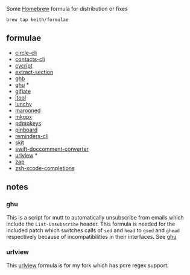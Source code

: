 Some [Homebrew](http://brew.sh/) formula for distribution or fixes

```
brew tap keith/formulae
```

## formulae

- [circle-cli](https://github.com/keith/circle-cli)
- [contacts-cli](https://github.com/keith/contacts-cli)
- [cycript](http://www.cycript.org/)
- [extract-section](https://github.com/keith/extract-section)
- [ghb](https://github.com/keith/ghb)
- [ghu](https://github.com/pbrisbin/ghu) \*
- [gifiate](https://github.com/keith/gifiate)
- [jtool](http://www.newosxbook.com/tools/jtool.html)
- [lunchy](https://github.com/eddiezane/lunchy)
- [marooned](https://github.com/keith/marooned/)
- [mkgpx](https://github.com/keith/mkgpx)
- [pdmpkeys](https://github.com/pdixon/pdmpkeys)
- [pinboard](https://github.com/keith/pinboard)
- [reminders-cli](https://github.com/keith/reminders-cli)
- [skit](https://github.com/keith/skit)
- [swift-doccomment-converter](https://github.com/keith/swift-doccomment-converter)
- [urlview](https://github.com/keith/urlview) \*
- [zap](https://github.com/keith/zap/)
- [zsh-xcode-completions](https://github.com/keith/zsh-xcode-completions)


## notes

### ghu

This is a script for mutt to automatically unsubscribe from emails which
include the `List-Unsubscribe` header. This formula is needed for the
included patch which switches calls of `sed` and `head` to `gsed` and
`ghead` respectively because of incompatibilities in their interfaces.
See [ghu](https://github.com/pbrisbin/ghu)

### urlview

This [urlview](https://github.com/keith/urlview) formula is for my fork
which has pcre regex support.
